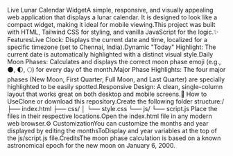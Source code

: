 Live Lunar Calendar WidgetA simple, responsive, and visually appealing web application that displays a lunar calendar. It is designed to look like a compact widget, making it ideal for mobile viewing.This project was built with HTML, Tailwind CSS for styling, and vanilla JavaScript for the logic.✨ FeaturesLive Clock: Displays the current date and time, localized for a specific timezone (set to Chennai, India).Dynamic "Today" Highlight: The current date is automatically highlighted with a distinct visual style.Daily Moon Phases: Calculates and displays the correct moon phase emoji (e.g., 🌑, 🌓, 🌕) for every day of the month.Major Phase Highlights: The four major phases (New Moon, First Quarter, Full Moon, and Last Quarter) are specially highlighted to be easily spotted.Responsive Design: A clean, single-column layout that works great on both desktop and mobile screens.🚀 How to UseClone or download this repository.Create the following folder structure:/
├── index.html
├── css/
│   └── style.css
└── js/
    └── script.js
Place the files in their respective locations.Open the index.html file in any modern web browser.⚙️ CustomizationYou can customize the months and year displayed by editing the monthsToDisplay and year variables at the top of the js/script.js file.CreditsThe moon phase calculation is based on a known astronomical epoch for the new moon on January 6, 2000.
